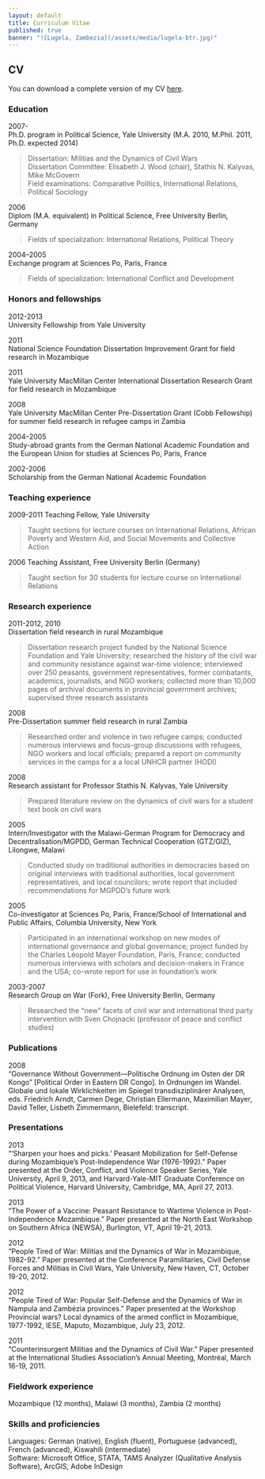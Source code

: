 ```yaml
---
layout: default
title: Curriculum Vitae
published: true
banner: "![Lugela, Zambezia](/assets/media/lugela-btr.jpg)"
---
```


## CV 

You can download a complete version of my CV [here](https://dl.dropboxusercontent.com/u/8807102/Jentzsch_CV.pdf "Jentzsch CV").

### Education

2007-  
Ph.D. program in Political Science, Yale University (M.A. 2010, M.Phil. 2011, Ph.D. expected 2014) 

> Dissertation: Militias and the Dynamics of Civil Wars  
> Dissertation Committee: Elisabeth J. Wood (chair), Stathis N. Kalyvas, Mike McGovern   
> Field examinations: Comparative Politics, International Relations, Political Sociology  

2006   
Diplom (M.A. equivalent) in Political Science, Free University Berlin, Germany  

> Fields of specialization: International Relations, Political Theory

2004–2005   
Exchange program at Sciences Po, Paris, France

> Fields of specialization: International Conflict and Development

### Honors and fellowships

2012-2013     
University Fellowship from Yale University  

2011	  
National Science Foundation Dissertation Improvement Grant for field research in Mozambique

2011	   
Yale University MacMillan Center International Dissertation Research Grant for field research in Mozambique

2008	   
Yale University MacMillan Center Pre-Dissertation Grant (Cobb Fellowship) for summer field research in refugee camps in Zambia

2004–2005	   
Study-abroad grants from the German National Academic Foundation and the European Union for studies at Sciences Po, Paris, France

2002-2006	   
Scholarship from the German National Academic Foundation

### Teaching experience

2009-2011
Teaching Fellow, Yale University

> Taught sections for lecture courses on International Relations, African Poverty and Western Aid, and Social Movements and Collective Action

2006
Teaching Assistant, Free University Berlin (Germany)

> Taught section for 30 students for lecture course on International Relations

### Research experience
2011-2012, 2010   
Dissertation field research in rural Mozambique

> Dissertation research project funded by the National Science Foundation and Yale University; researched the history of the civil war and community resistance against war-time violence; interviewed over 250 peasants, government representatives, former combatants, academics, journalists, and NGO workers; collected more than 10,000 pages of archival documents in provincial government archives; supervised three research assistants 

2008   
Pre-Dissertation summer field research in rural Zambia 

> Researched order and violence in two refugee camps; conducted numerous interviews and focus-group discussions with refugees, NGO workers and local officials; prepared a report on community services in the camps for a a local UNHCR partner (HODI)

2008   
Research assistant for Professor Stathis N. Kalyvas, Yale University

> Prepared literature review on the dynamics of civil wars for a student text book on civil wars

2005  
Intern/Investigator with the Malawi-German Program for Democracy and Decentralisation/MGPDD, German Technical Cooperation (GTZ/GIZ), Lilongwe, Malawi

> Conducted study on traditional authorities in democracies based on original interviews with traditional authorities, local government representatives, and local councilors; wrote report that included recommendations for MGPDD’s future work

2005   
Co-investigator at Sciences Po, Paris, France/School of International and Public Affairs, Columbia University, New York

> Participated in an international workshop on new modes of international governance and global governance; project funded by the Charles Léopold Mayer Foundation, Paris, France; conducted numerous interviews with scholars and decision-makers in France and the USA; co-wrote report for use in foundation’s work 

2003-2007   
Research Group on War (Fork), Free University Berlin, Germany

> Researched the “new” facets of civil war and international third party intervention with Sven Chojnacki (professor of peace and conflict studies)

### Publications

2008   
“Governance Without Government—Politische Ordnung im Osten der DR Kongo” [Political Order in Eastern DR Congo]. In Ordnungen im Wandel. Globale und lokale Wirklichkeiten im Spiegel transdisziplinärer Analysen, eds. Friedrich Arndt, Carmen Dege, Christian Ellermann, Maximilian Mayer, David Teller, Lisbeth Zimmermann, Bielefeld: transcript.

### Presentations

2013	   
“‘Sharpen your hoes and picks.’ Peasant Mobilization for Self-Defense during Mozambique’s Post-Independence War (1976-1992).” Paper presented at the Order, Conflict, and Violence Speaker Series, Yale University, April 9, 2013, and Harvard-Yale-MIT Graduate Conference on Political Violence, Harvard University, Cambridge, MA, April 27, 2013.

2013   
“The Power of a Vaccine: Peasant Resistance to Wartime Violence in Post-Independence Mozambique.” Paper presented at the North East Workshop on Southern Africa (NEWSA), Burlington, VT, April 19-21, 2013.

2012   
“People Tired of War: Militias and the Dynamics of War in Mozambique, 1982-92.” Paper presented at the Conference Paramilitaries, Civil Defense Forces and Militias in Civil Wars, Yale University, New Haven, CT, October 19-20, 2012.

2012   
“People Tired of War: Popular Self-Defense and the Dynamics of War in Nampula and Zambézia provinces.” Paper presented at the Workshop Provincial wars? Local dynamics of the armed conflict in Mozambique, 1977-1992, IESE, Maputo, Mozambique, July 23, 2012.

2011    
“Counterinsurgent Militias and the Dynamics of Civil War.” Paper presented at the International Studies Association’s Annual Meeting, Montréal, March 16-19, 2011.

### Fieldwork experience

Mozambique (12 months), Malawi (3 months), Zambia (2 months)

### Skills and proficiencies
Languages: German (native), English (fluent), Portuguese (advanced), French (advanced), Kiswahili (intermediate)    
Software: Microsoft Office, STATA, TAMS Analyzer (Qualitative Analysis Software), ArcGIS, Adobe InDesign